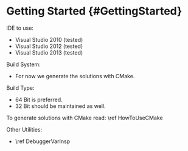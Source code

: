Getting Started {#GettingStarted}
===============

IDE to use:
  * Visual Studio 2010 (tested)
  * Visual Studio 2012 (tested)
  * Visual Studio 2013 (tested)

Build System:
  * For now we generate the solutions with CMake.
  
Build Type:
  * 64 Bit is preferred.
  * 32 Bit should be maintained as well.

To generate solutions with CMake read:
  \ref HowToUseCMake

Other Utilities:
  * \ref DebuggerVarInsp